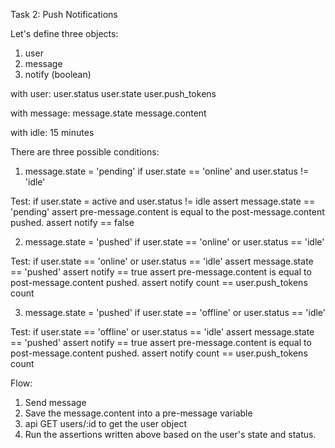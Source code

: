Task 2: Push Notifications

Let's define three objects:
1. user
2. message
3. notify (boolean)

with user:
user.status
user.state
user.push_tokens

with message:
message.state
message.content

with idle:
15 minutes

There are three possible conditions:
1. message.state = 'pending' if user.state == 'online' and user.status != 'idle'

  Test:
    if user.state = active and user.status != idle
      assert message.state == 'pending'
      assert pre-message.content is equal to the post-message.content pushed.
      assert notify == false


2. message.state = 'pushed' if user.state == 'online' or user.status == 'idle'

  Test:
    if user.state == 'online' or user.status == 'idle'
      assert message.state == 'pushed'
      assert notify == true
      assert pre-message.content is equal to post-message.content pushed.
      assert notify count == user.push_tokens count

3. message.state = 'pushed' if user.state == 'offline' or user.status == 'idle'

  Test:
    if user.state == 'offline' or user.status == 'idle'
      assert message.state == 'pushed'
      assert notify == true
      assert pre-message.content is equal to post-message.content pushed.
      assert notify count == user.push_tokens count

Flow:
  1. Send message
  2. Save the message.content into a pre-message variable
  3. api GET users/:id to get the user object
  4. Run the assertions written above based on the user's state and status.



